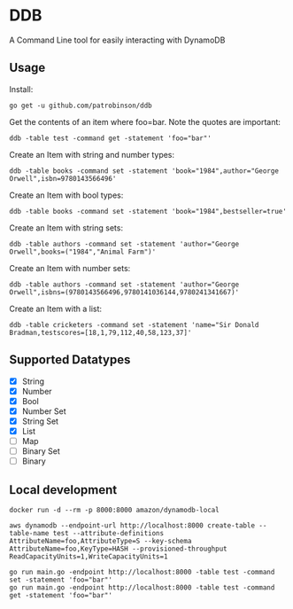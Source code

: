 # DDB

A Command Line tool for easily interacting with DynamoDB

## Usage

Install:
```
go get -u github.com/patrobinson/ddb
```

Get the contents of an item where foo=bar. Note the quotes are important:
```
ddb -table test -command get -statement 'foo="bar"'
```

Create an Item with string and number types:
```
ddb -table books -command set -statement 'book="1984",author="George Orwell",isbn=9780143566496'
```

Create an Item with bool types:
```
ddb -table books -command set -statement 'book="1984",bestseller=true'
```

Create an Item with string sets:
```
ddb -table authors -command set -statement 'author="George Orwell",books=("1984","Animal Farm")'
```

Create an Item with number sets:
```
ddb -table authors -command set -statement 'author="George Orwell",isbns=(9780143566496,9780141036144,9780241341667)'
```

Create an Item with a list:
```
ddb -table cricketers -command set -statement 'name="Sir Donald Bradman,testscores=[18,1,79,112,40,58,123,37]'
```

## Supported Datatypes

- [x] String
- [x] Number
- [x] Bool
- [x] Number Set
- [x] String Set
- [x] List
- [ ] Map
- [ ] Binary Set
- [ ] Binary

## Local development

```
docker run -d --rm -p 8000:8000 amazon/dynamodb-local

aws dynamodb --endpoint-url http://localhost:8000 create-table --table-name test --attribute-definitions AttributeName=foo,AttributeType=S --key-schema AttributeName=foo,KeyType=HASH --provisioned-throughput ReadCapacityUnits=1,WriteCapacityUnits=1

go run main.go -endpoint http://localhost:8000 -table test -command set -statement 'foo="bar"'
go run main.go -endpoint http://localhost:8000 -table test -command get -statement 'foo="bar"'
```
